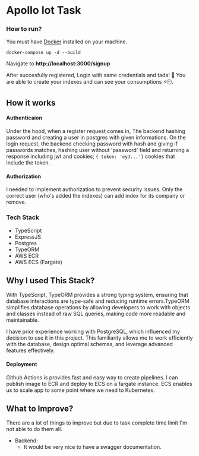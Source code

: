 # Apollo Iot Task

### How to run?

You must have [Docker](https://www.docker.com/) installed on your machine.

```
docker-compose up -d --build
```

Navigate to <b>http://localhost:3000/signup</b>

After succesfully registered, Login with same credentials and tada! 🎉 You are able to create your indexes and can see your consumptions ⚡️🕘.

## How it works

#### Authenticaion

Under the hood, when a register request comes in, The backend hashing password and creating a user in postgres with given informations. On the login request, the backend checking password with hash and giving if passwords matches, hashing user without 'password' field and returning a response including jwt and cookies; `{ token: 'eyJ...'}`
cookies that include the token.

#### Authorization

I needed to implement authorization to prevent security issues.
Only the correct user (who's added the indexes) can add index for its company or remove.

### Tech Stack

- TypeScript
- ExpressJS
- Postgres
- TypeORM
- AWS ECR
- ⁠AWS ECS (Fargate)

## Why I used This Stack?

With TypeScript, TypeORM provides a strong typing system, ensuring that database interactions are type-safe and reducing runtime errors.TypeORM simplifies database operations by allowing developers to work with objects and classes instead of raw SQL queries, making code more readable and maintainable.

I have prior experience working with PostgreSQL, which influenced my decision to use it in this project. This familiarity allows me to work efficiently with the database, design optimal schemas, and leverage advanced features effectively.

#### Deployment

Github Actions is provides fast and easy way to create pipelines. I can publish image to ECR and deploy to ECS on a fargate instance. ECS enables us to scale app to some point where we need to Kubernetes.

## What to Improve?

There are a lot of things to improve but due to task complete time limit I'm not able to do them all.

- Backend:
  - It would be very nice to have a swagger documentation.

